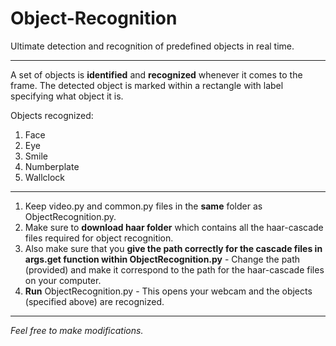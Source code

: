 # Object-Recognition
Ultimate detection and recognition of predefined objects in real time.

************************************

A set of objects is **identified** and **recognized** whenever it comes to the frame. The detected object is marked within a rectangle with label specifying what object it is.

Objects recognized:
1. Face
2. Eye
3. Smile
4. Numberplate
5. Wallclock

******
1. Keep video.py and common.py files in the **same** folder as ObjectRecognition.py.
2. Make sure to **download haar folder** which contains all the haar-cascade files required for object recognition.
3. Also make sure that you **give the path correctly for the cascade files in args.get function within ObjectRecognition.py** - Change the path (provided) and make it correspond to the path for the haar-cascade files on your computer. 
4. **Run** ObjectRecognition.py - This opens your webcam and the objects (specified above) are recognized.

******

*Feel free to make modifications.*

